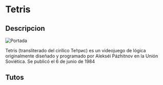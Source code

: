 # Tetris

## Descripcion
![Portada](https://upload.wikimedia.org/wikipedia/commons/thumb/4/46/Tetris_logo.png/800px-Tetris_logo.png)

Tetris (transliterado del cirílico Те́трис) es un videojuego de lógica originalmente diseñado y programado por Alekséi Pázhitnov en la Unión Soviética. Se publicó el 6 de junio de 1984

## Tutos